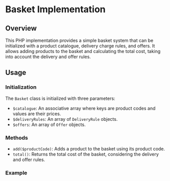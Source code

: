 # Basket Implementation

## Overview

This PHP implementation provides a simple basket system that can be initialized with a product catalogue, delivery charge rules, and offers. It allows adding products to the basket and calculating the total cost, taking into account the delivery and offer rules.

## Usage

### Initialization

The `Basket` class is initialized with three parameters:
- `$catalogue`: An associative array where keys are product codes and values are their prices.
- `$deliveryRules`: An array of `DeliveryRule` objects.
- `$offers`: An array of `Offer` objects.

### Methods

- `add($productCode)`: Adds a product to the basket using its product code.
- `total()`: Returns the total cost of the basket, considering the delivery and offer rules.

### Example
